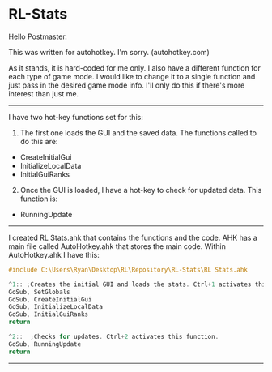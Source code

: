 # RL-Stats

Hello Postmaster.

This was written for autohotkey. I'm sorry. (autohotkey.com)

As it stands, it is hard-coded for me only. I also have a different function for each type of game mode. I would like to change it to a single function and just pass in the desired game mode info. I'll only do this if there's more interest than just me.
***
I have two hot-key functions set for this:

1. The first one loads the GUI and the saved data. The functions called to do this are:
 * CreateInitialGui
 * InitializeLocalData
 * InitialGuiRanks

2. Once the GUI is loaded, I have a hot-key to check for updated data. This function is:
 * RunningUpdate

***
I created RL Stats.ahk that contains the functions and the code. AHK has a main file called AutoHotkey.ahk that stores the main code. Within AutoHotkey.ahk I have this:

```c
#include C:\Users\Ryan\Desktop\RL\Repository\RL-Stats\RL Stats.ahk

^1:: ;Creates the initial GUI and loads the stats. Ctrl+1 activates this function.
GoSub, SetGlobals
GoSub, CreateInitialGui
GoSub, InitializeLocalData
GoSub, InitialGuiRanks
return

^2::  ;Checks for updates. Ctrl+2 activates this function.
GoSub, RunningUpdate
return
```
***
